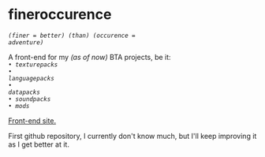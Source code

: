 # fineroccurence
<code>*(finer = better) (than) (occurence = adventure)*</code>

A front-end for my _(as of now)_ BTA projects, be it:</br>
<code>• *texturepacks*</code></br>
<code>• *languagepacks*</code></br>
<code>• *datapacks*</code></br>
<code>• *soundpacks*</code></br>
<code>• *mods*</code></br>

<a href="https://esfacilisimo.github.io/fineroccurence/index">Front-end site.</a>

First github repository, I currently don't know much, but I'll keep improving it as I get better at it.
